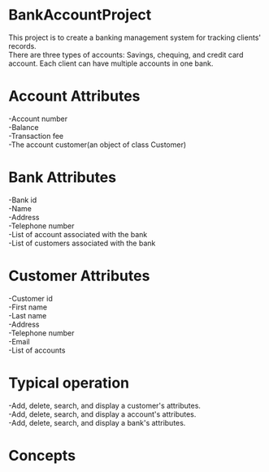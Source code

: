 # BankAccountProject

This project is to create a banking management system for tracking clients' records.  
There are three types of accounts: Savings, chequing, and credit card account. Each client can have multiple accounts in one bank.

# Account Attributes  
-Account number  
-Balance  
-Transaction fee  
-The account customer(an object of class Customer)  

# Bank Attributes  
-Bank id  
-Name  
-Address  
-Telephone number  
-List of account associated with the bank  
-List of customers associated with the bank  

# Customer Attributes  
-Customer id  
-First name  
-Last name  
-Address  
-Telephone number  
-Email  
-List of accounts  

# Typical operation
-Add, delete, search, and display a customer's attributes.  
-Add, delete, search, and display a account's attributes.  
-Add, delete, search, and display a bank's attributes.  

# Concepts

